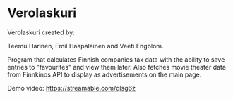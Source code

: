 # Verolaskuri
Verolaskuri created by:

Teemu Harinen, Emil Haapalainen and Veeti Engblom.

Program that calculates Finnish companies tax data with the ability to save entries to "favourites" and view them later. Also fetches movie theater data from Finnkinos API to display as advertisements on the main page.

Demo video: https://streamable.com/qlsg6z
